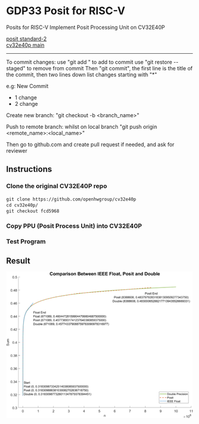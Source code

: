 # GDP33 Posit for RISC-V
Posits for RISC-V
Implement Posit Processing Unit on CV32E40P

[posit standard-2](https://posithub.org/docs/posit_standard-2.pdf)  
[cv32e40p main](https://github.com/openhwgroup/cv32e40p/tree/master)

-----------------------------------------------------------------------

To commit changes: 
use "git add <filename>" to add to commit
use "git restore <filename> --staged" to remove from commit
Then "git commit", the first line is the title of the commit, then two lines down list changes starting with "*"

e.g: 
New Commit

* 1 change
* 2 change

Create new branch: "git checkout -b <branch_name>"

Push to remote branch: whilst on local branch "git push origin <remote_name>:<local_name>"

Then go to github.com and create pull request if needed, and ask for reviewer

## Instructions
### Clone the original CV32E40P repo
```
git clone https://github.com/openhwgroup/cv32e40p
cd cv32e40p/ 
git checkout fcd5968
```
### Copy PPU (Posit Process Unit) into CV32E40P
### Test Program
## Result
![Test conpare with IEEE 754 Float](/Picture/Forward_Compare_large_text.png)

